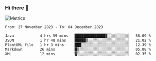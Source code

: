 ### Hi there 👋

![Metrics](https://github.com/radoapx/radoapx/blob/main/github-metrics.svg)

<!--START_SECTION:waka-->

```txt
From: 27 November 2023 - To: 04 December 2023

Java            4 hrs 59 mins   ██████████████▓░░░░░░░░░░   58.09 %
JSON            1 hr 48 mins    █████▒░░░░░░░░░░░░░░░░░░░   21.02 %
PlantUML file   1 hr 3 mins     ███░░░░░░░░░░░░░░░░░░░░░░   12.39 %
Markdown        26 mins         █▒░░░░░░░░░░░░░░░░░░░░░░░   05.08 %
XML             12 mins         ▓░░░░░░░░░░░░░░░░░░░░░░░░   02.35 %
```

<!--END_SECTION:waka-->

<!--
**radoapx/radoapx** is a ✨ _special_ ✨ repository because its `README.md` (this file) appears on your GitHub profile.

Here are some ideas to get you started:

- 🔭 I’m currently working on ...
- 🌱 I’m currently learning ...
- 👯 I’m looking to collaborate on ...
- 🤔 I’m looking for help with ...
- 💬 Ask me about ...
- 📫 How to reach me: ...
- 😄 Pronouns: ...
- ⚡ Fun fact: ...
-->
